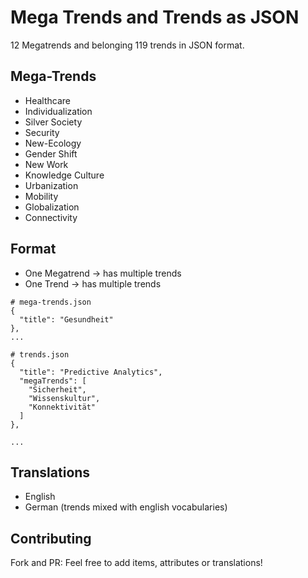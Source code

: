 # Mega Trends and Trends as JSON

12 Megatrends and belonging 119 trends in JSON format. 

## Mega-Trends

* Healthcare
* Individualization
* Silver Society
* Security
* New-Ecology
* Gender Shift
* New Work
* Knowledge Culture
* Urbanization
* Mobility
* Globalization
* Connectivity

## Format

* One Megatrend -> has multiple trends
* One Trend -> has multiple trends


```
# mega-trends.json
{
  "title": "Gesundheit"
},
...

# trends.json
{
  "title": "Predictive Analytics",
  "megaTrends": [
    "Sicherheit",
    "Wissenskultur",
    "Konnektivität"
  ]
},

...

```

## Translations

* English
* German (trends mixed with english vocabularies)


## Contributing

Fork and PR: Feel free to add items, attributes or translations!


